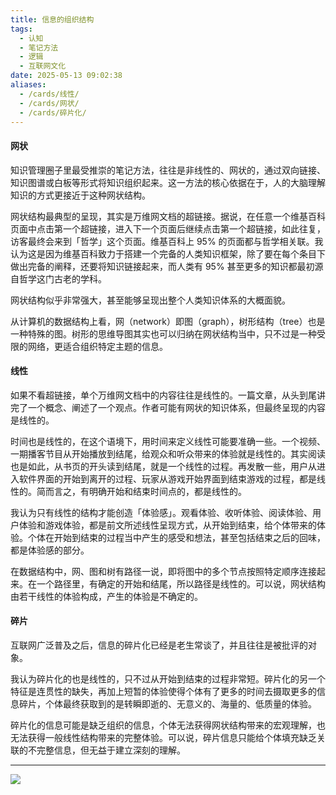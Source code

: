```yaml
---
title: 信息的组织结构
tags:
  - 认知
  - 笔记方法
  - 逻辑
  - 互联网文化
date: 2025-05-13 09:02:38
aliases:
  - /cards/线性/
  - /cards/网状/
  - /cards/碎片化/
---
```


#### 网状

知识管理圈子里最受推崇的笔记方法，往往是非线性的、网状的，通过双向链接、知识图谱或白板等形式将知识组织起来。这一方法的核心依据在于，人的大脑理解知识的方式更接近于这种网状结构。

网状结构最典型的呈现，其实是万维网文档的超链接。据说，在任意一个维基百科页面中点击第一个超链接，进入下一个页面后继续点击第一个超链接，如此往复，访客最终会来到「哲学」这个页面。维基百科上 95% 的页面都与哲学相关联。我认为这是因为维基百科致力于搭建一个完备的人类知识框架，除了要在每个条目下做出完备的阐释，还要将知识链接起来，而人类有 95% 甚至更多的知识都最初源自哲学这门古老的学科。

网状结构似乎非常强大，甚至能够呈现出整个人类知识体系的大概面貌。

从计算机的数据结构上看，网（network）即图（graph），树形结构（tree）也是一种特殊的图。树形的思维导图其实也可以归纳在网状结构当中，只不过是一种受限的网络，更适合组织特定主题的信息。

#### 线性

如果不看超链接，单个万维网文档中的内容往往是线性的。一篇文章，从头到尾讲完了一个概念、阐述了一个观点。作者可能有网状的知识体系，但最终呈现的内容是线性的。

时间也是线性的，在这个语境下，用时间来定义线性可能要准确一些。一个视频、一期播客节目从开始播放到结尾，给观众和听众带来的体验就是线性的。其实阅读也是如此，从书页的开头读到结尾，就是一个线性的过程。再发散一些，用户从进入软件界面的开始到离开的过程、玩家从游戏开始界面到结束游戏的过程，都是线性的。简而言之，有明确开始和结束时间点的，都是线性的。

我认为只有线性的结构才能创造「体验感」。观看体验、收听体验、阅读体验、用户体验和游戏体验，都是前文所述线性呈现方式，从开始到结束，给个体带来的体验。个体在开始到结束的过程当中产生的感受和想法，甚至包括结束之后的回味，都是体验感的部分。

在数据结构中，网、图和树有路径一说，即将图中的多个节点按照特定顺序连接起来。在一个路径里，有确定的开始和结尾，所以路径是线性的。可以说，网状结构由若干线性的体验构成，产生的体验是不确定的。

#### 碎片

互联网广泛普及之后，信息的碎片化已经是老生常谈了，并且往往是被批评的对象。

我认为碎片化的也是线性的，只不过从开始到结束的过程非常短。碎片化的另一个特征是连贯性的缺失，再加上短暂的体验使得个体有了更多的时间去摄取更多的信息碎片，个体最终获取到的是转瞬即逝的、无意义的、海量的、低质量的体验。

碎片化的信息可能是缺乏组织的信息，个体无法获得网状结构带来的宏观理解，也无法获得一般线性结构带来的完整体验。可以说，碎片信息只能给个体填充缺乏关联的不完整信息，但无益于建立深刻的理解。

---


![](https://image.guhub.cn/uPic/IMG_0349.PNG)